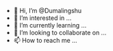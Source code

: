 - 👋 Hi, I’m @Dumalingshu
- 👀 I’m interested in ...
- 🌱 I’m currently learning ...
- 💞️ I’m looking to collaborate on ...
- 📫 How to reach me ...

<!---
Dumalingshu/Dumalingshu is a ✨ special ✨ repository because its `README.md` (this file) appears on your GitHub profile.
You can click the Preview link to take a look at your changes.
--->
